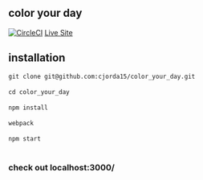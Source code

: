 ## color your day
[![CircleCI](https://circleci.com/gh/cjorda15/color_your_day.svg?style=svg)](https://circleci.com/gh/cjorda15/color_your_day)
[Live Site](https://color-your-day.herokuapp.com)


## installation

`git clone git@github.com:cjorda15/color_your_day.git`<br/>
<br/>
`cd color_your_day`<br/>
<br/>
`npm install`<br/>
<br/>
`webpack`<br/>
<br/>
`npm start`<br/>
<br/>
### check out localhost:3000/

